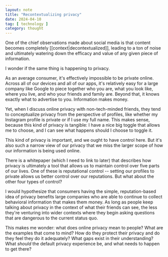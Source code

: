 ```yaml
---
layout: note
title: "Recontextualizing privacy"
date: 2024-04-10
tag: [ technology ]
category: thought
---
```


One of the chief observations made about social media is that content becomes completely [[context|decontextualized]], leading to a ton of noise and ultimately watering down the efficacy and value of any given piece of information.

I wonder if the same thing is happening to privacy.

As an average consumer, it's effectively impossible to be private online. Across all of our devices and all of our apps, it's relatively easy for a large company like Google to piece together who you are, what you look like, where you live, and who your friends and family are. Beyond that, it knows exactly what to advertise to you. Information makes money.

Yet, when I discuss online privacy with non-tech-minded friends, they tend to conceptualize privacy from the perspective of profiles, like whether my Instagram profile is private or if I use my full name. This makes sense, because this kind of privacy is tangible: I have a nice big toggle that allows me to choose, and I can see what happens should I choose to toggle it. 

This kind of privacy is important, and we ought to have control here. But it's also such a narrow view of our privacy that we miss the larger scope of how our information is being used online.

There is a whitepaper (which I need to link to later) that describes how privacy is ultimately a tool that allows us to maintain control over five parts of our lives. One of these is reputational control -- setting our profiles to private allows us better control over our reputations. But what about the other four types of control?

I would hypothesize that consumers having the simple, reputation-based idea of privacy benefits large companies who are able to continue to collect behavioral information that makes them money. As long as people keep talking about privacy in the context of what their friends can see, the less they're venturing into wider contexts where they begin asking questions that are dangerous to the current status quo.

This makes me wonder: what does online privacy mean to people? What are the examples that come to mind? How do they protect their privacy and do they feel they do it adequately? What gaps exist in their understanding? What *should* the default privacy experience be, and what needs to happen to get there?
